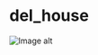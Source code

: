 # del_house
![Image alt](https://github.com/{EkaterinaTihonenko}/{del_house}/raw/{main}/{./del_house/images/bg.PNG}/image.png)
